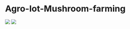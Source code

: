 # Agro-Iot-Mushroom-farming
![](https://github.com/GitHopperX/Agro-Iot-Mushroom-farming/blob/main/Images/weather_station1.png)
![](https://github.com/GitHopperX/Agro-Iot-Mushroom-farming/blob/main/Images/circuit_prototype.jpg)

